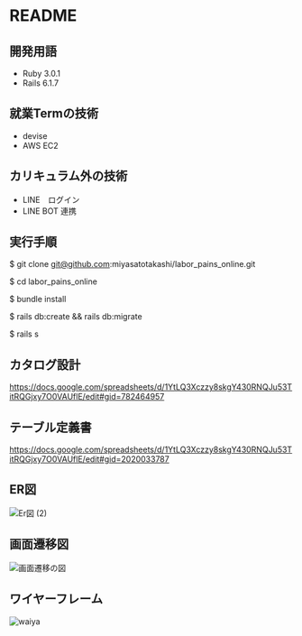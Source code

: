 # README
## 開発用語
- Ruby 3.0.1
- Rails 6.1.7
## 就業Termの技術
- devise
- AWS EC2
## カリキュラム外の技術
- LINE　ログイン
- LINE BOT 連携
## 実行手順
$ git clone git@github.com:miyasatotakashi/labor_pains_online.git

$ cd labor_pains_online

$ bundle install

$ rails db:create && rails db:migrate

$ rails s

## カタログ設計
https://docs.google.com/spreadsheets/d/1YtLQ3Xczzy8skgY430RNQJu53TitRQGjxy7O0VAUflE/edit#gid=782464957
## テーブル定義書
https://docs.google.com/spreadsheets/d/1YtLQ3Xczzy8skgY430RNQJu53TitRQGjxy7O0VAUflE/edit#gid=2020033787
## ER図
![Er図 (2)](https://user-images.githubusercontent.com/110333630/203800685-42ec742b-aa8a-456d-ad4c-211cab41a435.jpg)
## 画面遷移図
![画面遷移の図](https://user-images.githubusercontent.com/110333630/203803083-922329c0-0292-4750-8844-5ee3fd73293a.jpg)
## ワイヤーフレーム
![waiya](https://user-images.githubusercontent.com/110333630/203734790-83ca622c-9ebc-48bb-8b9d-42197480d64c.jpg)
